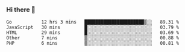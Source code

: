 ### Hi there 👋

<!--
**KLXLjun/KLXLjun** is a ✨ _special_ ✨ repository because its `README.md` (this file) appears on your GitHub profile.

Here are some ideas to get you started:

- 🔭 I’m currently working on ...
- 🌱 I’m currently learning ...
- 👯 I’m looking to collaborate on ...
- 🤔 I’m looking for help with ...
- 💬 Ask me about ...
- 📫 How to reach me: ...
- 😄 Pronouns: ...
- ⚡ Fun fact: ...
-->

<!--START_SECTION:waka-->
```text
Go           12 hrs 3 mins   ██████████████████████▒░░   89.31 % 
JavaScript   30 mins         █░░░░░░░░░░░░░░░░░░░░░░░░   03.79 % 
HTML         29 mins         █░░░░░░░░░░░░░░░░░░░░░░░░   03.69 % 
Other        7 mins          ▒░░░░░░░░░░░░░░░░░░░░░░░░   00.88 % 
PHP          6 mins          ▒░░░░░░░░░░░░░░░░░░░░░░░░   00.81 % 
```
<!--END_SECTION:waka-->
